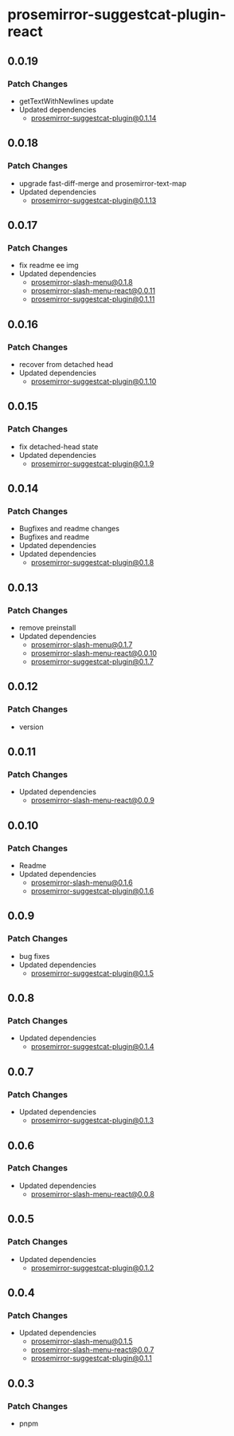 # prosemirror-suggestcat-plugin-react

## 0.0.19

### Patch Changes

- getTextWithNewlines update
- Updated dependencies
  - prosemirror-suggestcat-plugin@0.1.14

## 0.0.18

### Patch Changes

- upgrade fast-diff-merge and prosemirror-text-map
- Updated dependencies
  - prosemirror-suggestcat-plugin@0.1.13

## 0.0.17

### Patch Changes

- fix readme ee img
- Updated dependencies
  - prosemirror-slash-menu@0.1.8
  - prosemirror-slash-menu-react@0.0.11
  - prosemirror-suggestcat-plugin@0.1.11

## 0.0.16

### Patch Changes

- recover from detached head
- Updated dependencies
  - prosemirror-suggestcat-plugin@0.1.10

## 0.0.15

### Patch Changes

- fix detached-head state
- Updated dependencies
  - prosemirror-suggestcat-plugin@0.1.9

## 0.0.14

### Patch Changes

- Bugfixes and readme changes
- Bugfixes and readme
- Updated dependencies
- Updated dependencies
  - prosemirror-suggestcat-plugin@0.1.8

## 0.0.13

### Patch Changes

- remove preinstall
- Updated dependencies
  - prosemirror-slash-menu@0.1.7
  - prosemirror-slash-menu-react@0.0.10
  - prosemirror-suggestcat-plugin@0.1.7

## 0.0.12

### Patch Changes

- version

## 0.0.11

### Patch Changes

- Updated dependencies
  - prosemirror-slash-menu-react@0.0.9

## 0.0.10

### Patch Changes

- Readme
- Updated dependencies
  - prosemirror-slash-menu@0.1.6
  - prosemirror-suggestcat-plugin@0.1.6

## 0.0.9

### Patch Changes

- bug fixes
- Updated dependencies
  - prosemirror-suggestcat-plugin@0.1.5

## 0.0.8

### Patch Changes

- Updated dependencies
  - prosemirror-suggestcat-plugin@0.1.4

## 0.0.7

### Patch Changes

- Updated dependencies
  - prosemirror-suggestcat-plugin@0.1.3

## 0.0.6

### Patch Changes

- Updated dependencies
  - prosemirror-slash-menu-react@0.0.8

## 0.0.5

### Patch Changes

- Updated dependencies
  - prosemirror-suggestcat-plugin@0.1.2

## 0.0.4

### Patch Changes

- Updated dependencies
  - prosemirror-slash-menu@0.1.5
  - prosemirror-slash-menu-react@0.0.7
  - prosemirror-suggestcat-plugin@0.1.1

## 0.0.3

### Patch Changes

- pnpm
